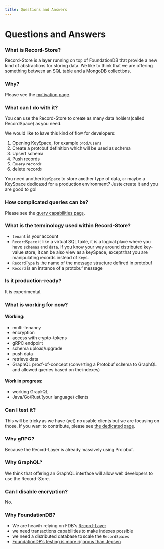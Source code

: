 ```yaml
---
title: Questions and Answers
---
```


# Questions and Answers

### What is Record-Store?

Record-Store is a layer running on top of FoundationDB that provide a new kind of abstractions for storing data. We like to think that we are offering something between an SQL table and a MongoDB collections.

### Why?

Please see the [motivation page](/record-store/motivations).

### What can I do with it?

You can use the Record-Store to create as many data holders(called RecordSpace) as you need.

We would like to have this kind of flow for developers:

1. Opening KeySpace, for example `prod/users`
2. Create a protobuf definition which will be used as schema
3. Upsert schema
4. Push records
5. Query records
6. delete records

You need another `KeySpace` to store another type of data, or maybe a KeySpace dedicated for a production environment? Juste create it and you are good to go!

### How complicated queries can be?

Please see the [query capabilities page](/record-store/query-capabilities).

### What is the terminology used within Record-Store?

* `tenant` is your account
* `RecordSpace` is like a virtual SQL table, it is a logical place where you have `schemas` and `data`. If you know your way around distributed key-value store, it can be also view as a keySpace, except that you are manipulating records instead of keys.
* `RecordType` is the name of the message structure defined in protobuf
* `Record` is an instance of a protobuf message

### Is it production-ready?

It is experimental.

### What is working for now?

#### Working:

* multi-tenancy
* encryption
* access with crypto-tokens
* gRPC endpoint
* schema upload/upgrade
* push data
* retrieve data
* GraphQL proof-of-concept (converting a Protobuf schema to GraphQL and allowed queries based on the indexes)

#### Work in progress:

* working GraphQL
* Java/Go/Rust/(your language) clients

### Can I test it?

This will be tricky as we have (yet) no usable clients but we are focusing on those. If you want to contribute, please see [the dedicated page](/record-store/write-client).

### Why gRPC?

Because the Record-Layer is already massively using Protobuf.

### Why GraphQL?

We think that offering an GraphQL interface will allow web developers to use the Record-Store.

### Can I disable encryption?

No.

### Why FoundationDB?

* We are heavily relying on FDB's [Record-Layer](https://github.com/foundationdb/fdb-record-layer/)
* we need transactions capabilities to make indexes possible
* we need a distributed database to scale the `RecordSpaces`
* [FoundationDB's testing is more rigorous than Jepsen](https://twitter.com/aphyr/status/405017101804396546?s=20)
